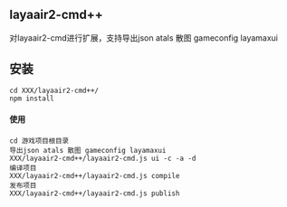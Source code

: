 ## layaair2-cmd++
对layaair2-cmd进行扩展，支持导出json atals 散图 gameconfig layamaxui

## 安装
```
cd XXX/layaair2-cmd++/
npm install
```


#### 使用
```
cd 游戏项目根目录
导出json atals 散图 gameconfig layamaxui
XXX/layaair2-cmd++/layaair2-cmd.js ui -c -a -d
编译项目
XXX/layaair2-cmd++/layaair2-cmd.js compile
发布项目
XXX/layaair2-cmd++/layaair2-cmd.js publish 
```





